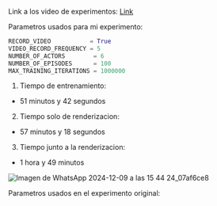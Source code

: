 Link a los video de experimentos: [Link](https://drive.google.com/drive/folders/1j6qH25dwLaCWuYcc90q3ACvEelCI161T?usp=sharing)

Parametros usados para mi experimento:
```python
RECORD_VIDEO           = True
VIDEO_RECORD_FREQUENCY = 5
NUMBER_OF_ACTORS        = 6
NUMBER_OF_EPISODES      = 100
MAX_TRAINING_ITERATIONS = 1000000
```

1. Tiempo de entrenamiento:
- 51 minutos y 42 segundos
2. Tiempo solo de renderizacion:
- 57 minutos y 18 segundos
3. Tiempo junto a la renderizacion:
- 1 hora y 49 minutos

![Imagen de WhatsApp 2024-12-09 a las 15 44 24_07af6ce8](https://github.com/user-attachments/assets/2f959f3e-3d34-4b58-be77-df1d6de7e3ae)

Parametros usados en el experimento original:

